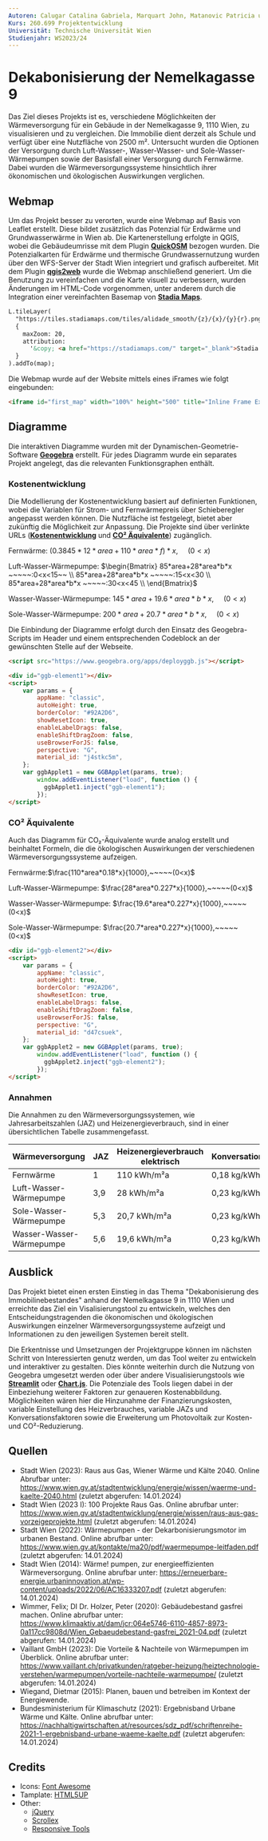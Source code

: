 ```yaml
---
Autoren: Calugar Catalina Gabriela, Marquart John, Matanovic Patricia und Wollscheid Clemens
Kurs: 260.699 Projektentwicklung
Universität: Technische Universität Wien
Studienjahr: WS2023/24
---
```

# Dekabonisierung der Nemelkagasse 9

Das Ziel dieses Projekts ist es, verschiedene Möglichkeiten der Wärmeversorgung für ein Gebäude in der Nemelkagasse 9, 1110 Wien, zu visualisieren und zu vergleichen. Die Immobilie dient derzeit als Schule und verfügt über eine Nutzfläche von 2500 m². Untersucht wurden die Optionen der Versorgung durch Luft-Wasser-, Wasser-Wasser- und Sole-Wasser-Wärmepumpen sowie der Basisfall einer Versorgung durch Fernwärme. Dabei wurden die Wärmeversorgungssysteme hinsichtlich ihrer ökonomischen und ökologischen Auswirkungen verglichen.

## Webmap

Um das Projekt besser zu verorten, wurde eine Webmap auf Basis von Leaflet erstellt. Diese bildet zusätzlich das Potenzial für Erdwärme und Grundwasserwärme in Wien ab. Die Kartenerstellung erfolgte in QGIS, wobei die Gebäudeumrisse mit dem Plugin **[QuickOSM](https://github.com/3liz/QuickOSM)** bezogen wurden. Die Potenzialkarten für Erdwärme und thermische Grundwassernutzung wurden über den WFS-Server der Stadt Wien integriert und grafisch aufbereitet. Mit dem Plugin **[qgis2web](https://github.com/qgis2web/qgis2web)** wurde die Webmap anschließend generiert. Um die Benutzung zu vereinfachen und die Karte visuell zu verbessern, wurden Änderungen im HTML-Code vorgenommen, unter anderem durch die Integration einer vereinfachten Basemap von **[Stadia Maps](https://stadiamaps.com/explore-the-map/#style=alidade_smooth&map=14.44/59.43632/24.74273)**.

```html
L.tileLayer(
  "https://tiles.stadiamaps.com/tiles/alidade_smooth/{z}/{x}/{y}{r}.png",
  {
    maxZoom: 20,
    attribution:
      '&copy; <a href="https://stadiamaps.com/" target="_blank">Stadia Maps</a>, &copy; <a href="https://openmaptiles.org/" target="_blank">OpenMapTiles</a> &copy; <a href="https://www.openstreetmap.org/copyright" target="_blank">OpenStreetMap</a>',
  }
).addTo(map);
```

Die Webmap wurde auf der Website mittels eines iFrames wie folgt eingebunden:
```html
<iframe id="first_map" width="100%" height="500" title="Inline Frame Example" src="/maps/second_map/index.html"> </iframe>
```
## Diagramme

Die interaktiven Diagramme wurden mit der Dynamischen-Geometrie-Software **[Geogebra](https://www.geogebra.org/)** erstellt. Für jedes Diagramm wurde ein separates Projekt angelegt, das die relevanten Funktionsgraphen enthält.

### Kostenentwicklung

Die Modellierung der Kostenentwicklung basiert auf definierten Funktionen, wobei die Variablen für Strom- und Fernwärmepreis über Schieberegler angepasst werden können. Die Nutzfläche ist festgelegt, bietet aber zukünftig die Möglichkeit zur Anpassung. Die Projekte sind über verlinkte URLs (**[Kostenentwicklung](https://www.geogebra.org/m/j4stkc5m)** und **[CO&sup2; Äquivalente](https://www.geogebra.org/m/d47csuek)**) zugänglich. 

Fernwärme: $(0.3845*12*area+110*area*f)*x,~~~~~(0<x)$

Luft-Wasser-Wärmepumpe: 
$\begin{Bmatrix}
85*area+28*area*b*x ~~~~~:0<x<15~~ \\
85*area+28*area*b*x ~~~~~:15<x<30 \\
85*area+28*area*b*x ~~~~~:30<x<45 \\
\end{Bmatrix}$

Wasser-Wasser-Wärmepumpe: $145*area+19.6*area*b*x,~~~~~(0<x)$

Sole-Wasser-Wärmepumpe: $200*area+20.7*area*b*x,~~~~~(0<x)$

Die Einbindung der Diagramme erfolgt durch den Einsatz des Geogebra-Scripts im Header und einem entsprechenden Codeblock an der gewünschten Stelle auf der Webseite.
```html
<script src="https://www.geogebra.org/apps/deployggb.js"></script>
```

```html
<div id="ggb-element1"></div>
<script>
 	var params = {
  		appName: "classic",
  		autoHeight: true,
  		borderColor: "#92A2D6",
  		showResetIcon: true,
  		enableLabelDrags: false,
  		enableShiftDragZoom: false,
  		useBrowserForJS: false,
  		perspective: "G",
  		material_id: "j4stkc5m",
	};
    var ggbApplet1 = new GGBApplet(params, true);
        window.addEventListener("load", function () {
          ggbApplet1.inject("ggb-element1");
        });
</script>
```

### CO&sup2; Äquivalente

Auch das Diagramm für CO₂-Äquivalente wurde analog erstellt und beinhaltet Formeln, die die ökologischen Auswirkungen der verschiedenen Wärmeversorgungssysteme aufzeigen.

Fernwärme:$\frac{110*area*0.18*x}{1000},~~~~~(0<x)$

Luft-Wasser-Wärmepumpe: $\frac{28*area*0.227*x}{1000},~~~~~(0<x)$

Wasser-Wasser-Wärmepumpe: $\frac{19.6*area*0.227*x}{1000},~~~~~(0<x)$

Sole-Wasser-Wärmepumpe: $\frac{20.7*area*0.227*x}{1000},~~~~~(0<x)$

```html
<div id="ggb-element2"></div>
<script>
 	var params = {
  		appName: "classic",
  		autoHeight: true,
  		borderColor: "#92A2D6",
  		showResetIcon: true,
  		enableLabelDrags: false,
  		enableShiftDragZoom: false,
  		useBrowserForJS: false,
  		perspective: "G",
  		material_id: "d47csuek",
	};
    var ggbApplet2 = new GGBApplet(params, true);
        window.addEventListener("load", function () {
          ggbApplet2.inject("ggb-element2");
        });
</script>
```

### Annahmen

Die Annahmen zu den Wärmeversorgungssystemen, wie Jahresarbeitszahlen (JAZ) und Heizenergieverbrauch, sind in einer übersichtlichen Tabelle zusammengefasst.

| Wärmeversorgung | JAZ | Heizenergieverbrauch elektrisch | Konversationsfaktoren |
|----------|----------|----------|----------|
|Fernwärme|1|110 kWh/m²a|0,18 kg/kWh|
|Luft-Wasser-Wärmepumpe|3,9|28 kWh/m²a|0,23 kg/kWh|
|Sole-Wasser-Wärmepumpe|5,3|20,7 kWh/m²a|0,23 kg/kWh|
|Wasser-Wasser-Wärmepumpe|5,6|19,6 kWh/m²a|0,23 kg/kWh|

## Ausblick

Das Projekt bietet einen ersten Einstieg in das Thema "Dekabonisierung des Immobilinebestandes" anhand der Nemelkagasse 9 in 1110 Wien und erreichte das Ziel ein Visalisierungstool zu entwickeln, welches den Entscheidungstragenden die ökonomischen und ökologischen Auswirkungen einzelner Wärmeversorgungssysteme aufzeigt und Informationen zu den jeweiligen Systemen bereit stellt.

Die Erkentnisse und Umsetzungen der Projektgruppe können im nächsten Schritt von Interessierten genutz werden, um das Tool weiter zu entwickeln und interaktiver zu gestalten. Dies könnte weiterhin durch die Nutzung von Geogebra umgesetzt werden oder über andere Visualisierungstools wie **[Streamlit](https://streamlit.io/)** oder **[Chart.js](https://www.chartjs.org/)**. Die Potenziale des Tools liegen dabei in der Einbeziehung weiterer Faktoren zur genaueren Kostenabbildung. Möglichkeiten wären hier die Hinzunahme der Finanzierungskosten, variable Einstellung des Heizverbrauches, variable JAZs und Konversationsfaktoren sowie die Erweiterung um Photovoltaik zur Kosten- und CO²-Reduzierung.

## Quellen

- Stadt Wien (2023): Raus aus Gas, Wiener Wärme und Kälte 2040. Online Abrufbar unter: https://www.wien.gv.at/stadtentwicklung/energie/wissen/waerme-und-kaelte-2040.html (zuletzt abgerufen: 14.01.2024)
- Stadt Wien (2023 I): 100 Projekte Raus Gas. Online abrufbar unter: https://www.wien.gv.at/stadtentwicklung/energie/wissen/raus-aus-gas-vorzeigeprojekte.html (zuletzt abgerufen: 14.01.2024)
- Stadt Wien (2022): Wärmepumpen - der Dekarbonisierungsmotor im urbanen Bestand. Online abrufbar unter: https://www.wien.gv.at/kontakte/ma20/pdf/waermepumpe-leitfaden.pdf (zuletzt abgerufen: 14.01.2024)
- Stadt Wien (2014): Wärme! pumpen, zur energieeffizienten Wärmeversorgung. Online abrufbar unter: https://erneuerbare-energie.urbaninnovation.at/wp-content/uploads/2022/06/AC16333207.pdf (zuletzt abgerufen: 14.01.2024)
- Wimmer, Felix; DI Dr. Holzer, Peter (2020): Gebäudebestand gasfrei machen. Online abrufbar unter: https://www.klimaaktiv.at/dam/jcr:064e5746-6110-4857-8973-0a117cc9808d/Wien_Gebaeudebestand-gasfrei_2021-04.pdf (zuletzt abgerufen: 14.01.2024)
- Vaillant GmbH (2023): Die Vorteile & Nachteile von Wärmepumpen im Überblick. Online abrufbar unter: https://www.vaillant.ch/privatkunden/ratgeber-heizung/heiztechnologie-verstehen/warmepumpen/vorteile-nachteile-warmepumpe/ (zuletzt abgerufen: 14.01.2024)
- Wiegand, Dietmar (2015): Planen, bauen und betreiben im Kontext der Energiewende.
- Bundesministerium für Klimaschutz (2021): Ergebnisband Urbane Wärme und Kälte. Online abrufbar unter: https://nachhaltigwirtschaften.at/resources/sdz_pdf/schriftenreihe-2021-1-ergebnisband-urbane-waeme-kaelte.pdf (zuletzt abgerufen: 14.01.2024)

## Credits

- Icons: [Font Awesome](https://fontawesome.com/)
- Tamplate: [HTML5UP](https://html5up.net/)
- Other:
	- [jQuery](https://jquery.com/)
	- [Scrollex](https://github.com/ajlkn/jquery.scrollex)
	- [Responsive Tools](https://github.com/ajlkn/responsive-tools)